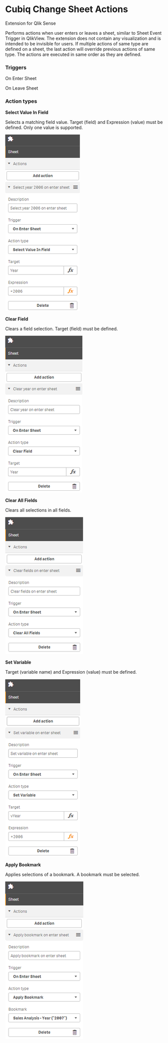 # Cubiq Change Sheet Actions

Extension for Qlik Sense

Performs actions when user enters or leaves a sheet, similar to Sheet Event Trigger in QlikView. The extension does not contain any visualization and is intended to be invisible for users.
If multiple actions of same type are defined on a sheet, the last action will override previous actions of same type. The actions are executed in same order as they are defined.


### Triggers

On Enter Sheet

On Leave Sheet


### Action types

**Select Value In Field**

Selects a matching field value. Target (field) and Expression (value) must be defined. Only one value is supported.

![Select Value In Field](https://raw.githubusercontent.com/cubiqanalytics/cubiq-change-sheet-actions/master/img/properties-select-value-in-field.PNG)


**Clear Field**

Clears a field selection. Target (field) must be defined.

![Clear Field](https://raw.githubusercontent.com/cubiqanalytics/cubiq-change-sheet-actions/master/img/properties-clear-field.PNG)


**Clear All Fields**

Clears all selections in all fields.

![Clear All Fields](https://raw.githubusercontent.com/cubiqanalytics/cubiq-change-sheet-actions/master/img/properties-clear-all-fields.PNG)


**Set Variable**

Target (variable name) and Expression (value) must be defined.

![Set Variable](https://raw.githubusercontent.com/cubiqanalytics/cubiq-change-sheet-actions/master/img/properties-set-variable.PNG)


**Apply Bookmark**

Applies selections of a bookmark. A bookmark must be selected.

![Apply Bookmark](https://raw.githubusercontent.com/cubiqanalytics/cubiq-change-sheet-actions/master/img/properties-apply-bookmark.PNG)
